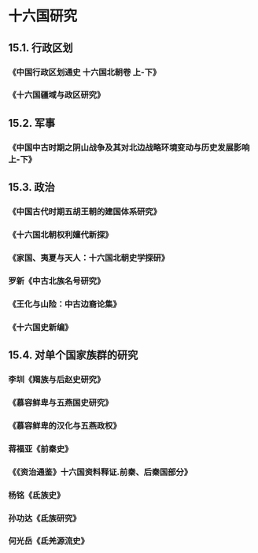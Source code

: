 # 十六国研究

## 15.1. 行政区划

### 《中国行政区划通史 十六国北朝卷 上-下》

### 《十六国疆域与政区研究》

## 15.2. 军事

### 《中国中古时期之阴山战争及其对北边战略环境变动与历史发展影响 上-下》

## 15.3. 政治

### 《中国古代时期五胡王朝的建国体系研究》

### 《十六国北朝权利嬗代新探》

### 《家国、夷夏与天人：十六国北朝史学探研》

### 罗新《中古北族名号研究》

### 《王化与山险：中古边裔论集》

### 《十六国史新编》

## 15.4. 对单个国家族群的研究

### 李圳《羯族与后赵史研究》

### 《慕容鲜卑与五燕国史研究》

### 《慕容鲜卑的汉化与五燕政权》

### 蒋福亚《前秦史》

### 《《资治通鉴》十六国资料释证.前秦、后秦国部分》

### 杨铭《氐族史》

### 孙功达《氐族研究》

### 何光岳《氐羌源流史》








